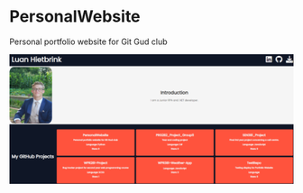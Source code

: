# PersonalWebsite
Personal portfolio website for Git Gud club

![screenshot from website](./WebsiteSS.png)